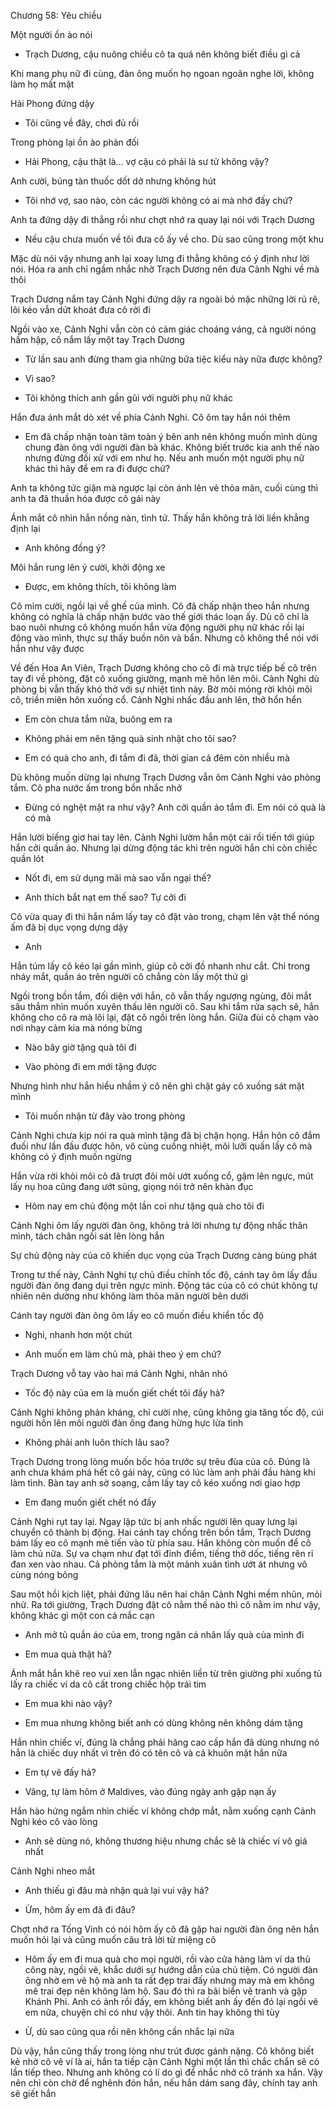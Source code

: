 




Chương 58: Yêu chiều

Một người ồn ào nói

- Trạch Dương, cậu nuông chiều cô ta quá nên không biết điều gì cả

Khi mang phụ nữ đi cùng, đàn ông muốn họ ngoan ngoãn nghe lời, không làm họ mất mặt

Hải Phong đứng dậy

- Tôi cũng về đây, chơi đủ rồi

Trong phòng lại ồn ào phản đối

- Hải Phong, cậu thật là... vợ cậu có phải là sư tử không vậy?

Anh cười, búng tàn thuốc dốt dở nhưng không hút

- Tôi nhớ vợ, sao nào, còn các người không có ai mà nhớ đấy chứ?

Anh ta đứng dậy đi thẳng rồi như chợt nhớ ra quay lại nói với Trạch Dương

- Nếu cậu chưa muốn về tôi đưa cô ấy về cho. Dù sao cũng trong một khu

Mặc dù nói vậy nhưng anh lại xoay lưng đi thẳng không có ý định như lời nói. Hóa ra anh chỉ ngầm nhắc nhở Trạch Dương nên đưa Cảnh Nghi về mà thôi

Trạch Dương nắm tay Cảnh Nghi đứng dậy ra ngoài bỏ mặc những lời rủ rê, lôi kéo vẫn dứt khoát đưa cô rời đi

Ngồi vào xe, Cảnh Nghi vẫn còn có cảm giác choáng váng, cả người nóng hầm hập, cô nắm lấy một tay Trạch Dương

- Từ lần sau anh đừng tham gia những bữa tiệc kiểu này nữa được không?

- Vì sao?

- Tôi không thích anh gần gũi với người phụ nữ khác

Hắn đưa ánh mắt dò xét về phía Cảnh Nghi. Cô ôm tay hắn nói thêm

- Em đã chấp nhận toàn tâm toàn ý bên anh nên không muốn mình dùng chung đàn ông với người đàn bà khác. Không biết trước kia anh thế nào nhưng đừng đối xử với em như họ. Nếu anh muốn một người phụ nữ khác thì hãy để em ra đi được chứ?

Anh ta không tức giận mà ngược lại còn ánh lên vẻ thỏa mãn, cuối cùng thì anh ta đã thuần hóa được cô gái này

Ánh mắt cô nhìn hắn nồng nàn, tình tứ. Thấy hắn không trả lời liền khẳng định lại

- Anh không đồng ý?

Môi hắn rung lên ý cười, khởi động xe

- Được, em không thích, tôi không làm

Cô mỉm cười, ngồi lại về ghế của mình. Cô đã chấp nhận theo hắn nhưng không có nghĩa là chấp nhận bước vào thế giới thác loạn ấy. Dù cô chỉ là bao nuôi nhưng cô không muốn hắn vừa động người phụ nữ khác rồi lại động vào mình, thực sự thấy buồn nôn và bẩn. Nhưng cô không thể nói với hắn như vậy được

Về đến Hoa An Viên, Trạch Dương không cho cô đi mà trực tiếp bế cô trên tay đi về phòng, đặt cô xuống giường, mạnh mẽ hôn lên môi. Cảnh Nghi dù phòng bị vẫn thấy khó thở với sự nhiệt tình này. Bờ môi mỏng rời khỏi môi cô, triền miên hôn xuống cổ. Cảnh Nghi nhấc đầu anh lên, thở hổn hển

- Em còn chưa tắm nữa, buông em ra

- Không phải em nên tặng quà sinh nhật cho tôi sao?

- Em có quà cho anh, đi tắm đi đã, thời gian cả đêm còn nhiều mà

Dù không muốn dừng lại nhưng Trạch Dương vẫn ôm Cảnh Nghi vào phòng tắm. Cô pha nước ấm trong bồn nhắc nhở

- Đừng có nghệt mặt ra như vậy? Anh cởi quần áo tắm đi. Em nói có quà là có mà

Hắn lười biếng giơ hai tay lên. Cảnh Nghi lườm hắn một cái rồi tiến tới giúp hắn cởi quần áo. Nhưng lại dừng động tác khi trên người hắn chỉ còn chiếc quần lót

- Nốt đi, em sử dụng mãi mà sao vẫn ngại thế?

- Anh thích bắt nạt em thế sao? Tự cởi đi

Cô vừa quay đi thì hắn nắm lấy tay cô đặt vào trong, chạm lên vật thể nóng ấm đã bị dục vọng dựng dậy

- Anh

Hắn túm lấy cô kéo lại gần mình, giúp cô cởi đồ nhanh như cắt. Chỉ trong nháy mắt, quần áo trên người cô chẳng còn lấy một thứ gì

Ngồi trong bồn tắm, đối diện với hắn, cô vẫn thấy ngượng ngùng, đôi mắt sâu thẳm nhìn muốn xuyên thấu lên người cô. Sau khi tắm rửa sạch sẽ, hắn không cho cô ra mà lôi lại, đặt cô ngồi trên lòng hắn. Giữa đùi cô chạm vào nơi nhạy cảm kia mà nóng bừng

- Nào bây giờ tặng quà tôi đi

- Vào phòng đi em mới tặng được

Nhưng hình như hắn hiểu nhầm ý cô nên ghì chặt gáy cô xuống sát mặt mình

- Tôi muốn nhận từ đây vào trong phòng

Cảnh Nghi chưa kịp nói ra quà mình tặng đã bị chặn họng. Hắn hôn cô đắm đuối như lần đầu được hôn, vô cùng cuồng nhiệt, môi lưỡi quấn lấy cô mà không có ý định muốn ngừng

Hắn vừa rời khỏi môi cô đã trượt đôi môi ướt xuống cổ, gặm lên ngực, mút lấy nụ hoa cũng đang ướt sũng, giọng nói trở nên khàn đục

- Hôm nay em chủ động một lần coi như tặng quà cho tôi đi

Cảnh Nghi ôm lấy người đàn ông, không trả lời nhưng tự động nhấc thân mình, tách chân ngồi sát lên lòng hắn

Sự chủ động này của cô khiến dục vọng của Trạch Dương càng bùng phát

Trong tư thế này, Cảnh Nghi tự chủ điều chỉnh tốc độ, cánh tay ôm lấy đầu người đàn ông đang dụi trên ngực mình. Động tác của cô có chút không tự nhiên nên dường như không làm thỏa mãn người bên dưới

Cánh tay người đàn ông ôm lấy eo cô muốn điều khiển tốc độ

- Nghi, nhanh hơn một chút

- Anh muốn em làm chủ mà, phải theo ý em chứ?

Trạch Dương vỗ tay vào hai má Cảnh Nghi, nhăn nhó

- Tốc độ này của em là muốn giết chết tôi đấy hả?

Cảnh Nghi không phản kháng, chỉ cười nhẹ, cũng không gia tăng tốc độ, cúi người hôn lên môi người đàn ông đang hừng hực lửa tình

- Không phải anh luôn thích lâu sao?

Trạch Dương trong lòng muốn bốc hỏa trước sự trêu đùa của cô. Đúng là anh chưa khám phá hết cô gái này, cũng có lúc làm anh phải đầu hàng khi làm tình. Bàn tay anh sờ soạng, cầm lấy tay cô kéo xuống nơi giao hợp

- Em đang muốn giết chết nó đấy

Cảnh Nghi rụt tay lại. Ngay lập tức bị anh nhấc người lên quay lưng lại chuyển cô thành bị động. Hai cánh tay chống trên bồn tắm, Trạch Dương bám lấy eo cô mạnh mẽ tiến vào từ phía sau. Hắn không còn muốn để cô làm chủ nữa. Sự va chạm như đạt tới đỉnh điểm, tiếng thở dốc, tiếng rên rỉ đan xen vào nhau. Cả phòng tắm là một mảnh xuân tình ướt át nhưng vô cùng nóng bỏng

Sau một hồi kịch liệt, phải đứng lâu nên hai chân Cảnh Nghi mềm nhũn, mỏi nhừ. Ra tới giường, Trạch Dương đặt cô nằm thế nào thì cô nằm im như vậy, không khác gì một con cá mắc cạn

- Anh mở tủ quần áo của em, trong ngăn cá nhân lấy quà của mình đi

- Em mua quà thật hả?

Ánh mắt hắn khẽ reo vui xen lẫn ngạc nhiên liền từ trên giường phi xuống tủ lấy ra chiếc ví da cô cất trong chiếc hộp trái tim

- Em mua khi nào vậy?

- Em mua nhưng không biết anh có dùng không nên không dám tặng

Hắn nhìn chiếc ví, đúng là chẳng phải hãng cao cấp hắn đã dùng nhưng nó hẳn là chiếc duy nhất vì trên đó có tên cô và cả khuôn mặt hắn nữa

- Em tự vẽ đấy hả?

- Vâng, tự làm hôm ở Maldives, vào đúng ngày anh gặp nạn ấy

Hắn hào hứng ngắm nhìn chiếc ví không chớp mắt, nằm xuống cạnh Cảnh Nghi kéo cô vào lòng

- Anh sẽ dùng nó, không thương hiệu nhưng chắc sẽ là chiếc ví vô giá nhất

Cảnh Nghi nheo mắt

- Anh thiếu gì đâu mà nhận quà lại vui vậy hả?

- Ừm, hôm ấy em đã đi đâu?

Chợt nhớ ra Tống Vinh có nói hôm ấy cô đã gặp hai người đàn ông nên hắn muốn hỏi lại và cũng muốn câu trả lời từ miệng cô

- Hôm ấy em đi mua quà cho mọi người, rồi vào cửa hàng làm ví da thủ công này, ngồi vẽ, khắc dưới sự hướng dẫn của chủ tiệm. Có người đàn ông nhờ em vẽ hộ mà anh ta rất đẹp trai đấy nhưng may mà em không mê trai đẹp nên không làm hộ. Sau đó thì ra bãi biển vẽ tranh và gặp Khánh Phi. Anh có ảnh rồi đấy, em không biết anh ấy đến đó lại ngồi vẽ em nữa, chuyện chỉ có như vậy thôi. Anh tin hay không thì tùy

- Ừ, dù sao cũng qua rồi nên không cần nhắc lại nữa

Dù vậy, hắn cũng thấy trong lòng như trút được gánh nặng. Cô không biết kẻ nhờ cô vẽ ví là ai, hắn ta tiếp cận Cảnh Nghi một lần thì chắc chắn sẽ có lần tiếp theo. Nhưng anh không có lí do gì để nhắc nhở cô tránh xa hắn. Vậy nên chỉ còn chờ để nghênh đón hắn, nếu hắn dám sang đây, chính tay anh sẽ giết hắn




